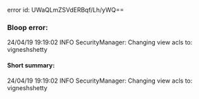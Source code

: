 error id: UWaQLmZSVdERBqf/Lh/yWQ==
### Bloop error:

24/04/19 19:19:02 INFO SecurityManager: Changing view acls to: vigneshshetty
#### Short summary: 

24/04/19 19:19:02 INFO SecurityManager: Changing view acls to: vigneshshetty